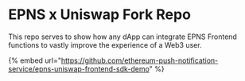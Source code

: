 # EPNS x Uniswap Fork Repo

This repo serves to show how any dApp can integrate EPNS Frontend functions to vastly improve the experience of a Web3 user.

{% embed url="https://github.com/ethereum-push-notification-service/epns-uniswap-frontend-sdk-demo" %}
